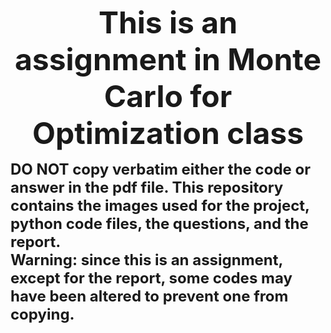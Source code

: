 <p align="center">
  <b><font size="+5">This is an assignment in Monte Carlo for Optimization class</font></b><br>
</p>

<b><font size="+2">DO NOT copy verbatim either the code or answer in the pdf file. This repository contains the images used for the project, python code files, the questions, and the report.</font></b></br>
<b><font size="+2"> Warning: since this is an assignment, except for the report, some codes may have been altered to prevent one from copying.</font></b></br>
